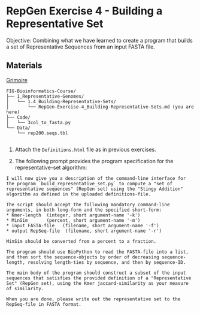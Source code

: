 # RepGen Exercise 4 - Building a Representative Set

Objective: Combining what we have learned to create a program that builds a set of Representative Sequences from an input FASTA file.

## Materials


[Grimoire](https://chat.openai.com/g/g-n7Rs0IK86-grimoire)

```
FIG-Bioinformatics-Course/
├── 1_Representative-Genomes/
│   └── 1.4_Building-Representative-Sets/
│       └── RepGen-Exercise-4_Building-Representative-Sets.md (you are here)
├── Code/
│   └── 3col_to_fasta.py
└── Data/
    └── rep200.seqs.tbl
 
```


1. Attach the `Definitions.html` file as in previous exercises.

2. The following prompt provides the program specification for the representative-set algorithm:

```
I will now give you a description of the command-line interface for the program `build_representative_set.py` to compute a "set of representative sequences" (RepGen set) using the "Stingy Addition" algorithm as defined in the uploaded definitions-file.

The script should accept the following mandatory command-line arguments, in both long-form and the specified short-form:
* Kmer-length  (integer, short argument-name '-k')
* MinSim       (percent, short argument-name '-m')
* input FASTA-file   (filename, short argument-name '-f')
* output RepSeq-file  (filename, short argument-name '-r')

MinSim should be converted from a percent to a fraction.

The program should use BioPython to read the FASTA-file into a list, and then sort the sequence-objects by order of decreasing sequence-length, resolving length-ties by sequence, and then by sequence-ID.

The main body of the program should construct a subset of the input sequences that satisfies the provided definition of a "Representative Set" (RepGen set), using the Kmer jaccard-similarity as your measure of similarity.

When you are done, please write out the representative set to the RepSeq-file in FASTA format.
```